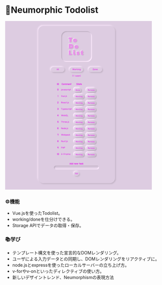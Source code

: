 # 📝Neumorphic Todolist
![todolist screenshot](./img/todolist.png)

### ⚙機能
- Vue.jsを使ったTodolist。
- working/doneを仕分けできる。
- Storage APIでデータの取得・保存。

### 📚学び
- テンプレート構文を使った宣言的なDOMレンダリング。
- ユーザによる入力データとの同期し、DOMレンダリングをリアクティブに。
- node.jsとexpressを使ったローカルサーバーの立ち上げ方。
- v-forやv-onといったディレクティブの使い方。
- 新しいデザイントレンド、Neumorphismの表現方法
